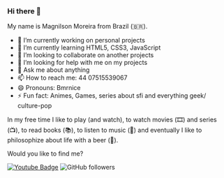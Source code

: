 ### Hi there 👋

<!--
**BMrnice/Bmrnice** is a ✨ _special_ ✨ repository because its `README.md` (this file) appears on your GitHub profile.

Here are some ideas to get you started:
-->
My name is Magnilson Moreira from Brazil (🇧🇷).
- 🔭 I’m currently working on personal projects
- 🌱 I’m currently learning HTML5, CSS3, JavaScript
- 👯 I’m looking to collaborate on another projects
- 🤔 I’m looking for help with me on my projects  
- 💬 Ask me about anything
- 📫 How to reach me: 44 07515539067
- 😄 Pronouns: Bmrnice
- ⚡ Fun fact: Animes, Games, series about sfi and everything geek/ culture-pop
 

In my free time I like to play (and watch), to watch movies (🎞️) and series (📺), to read books (📚), to listen to music (🎵) and eventually I like to philosophize about life with a beer (🍺).

Would you like to find me?

[![Youtube Badge](https://img.shields.io/badge/-Youtube-FF0000?style=flat-square&labelColor=FF0000&logo=youtube&logoColor=white&link=)](https://www.youtube.com/channel/UC8rprL599wDrl1wOf_TZ_dQ?view_as=subscriber)
![GitHub followers](https://img.shields.io/github/followers/Bmrnice?color=red&label=FaceBook&logo=facebook&style=social)

